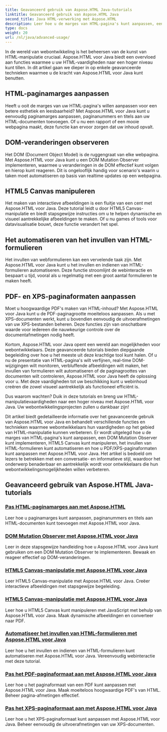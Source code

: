 ```yaml
---
title: Geavanceerd gebruik van Aspose.HTML Java-tutorials
linktitle: Geavanceerd gebruik van Aspose.HTML Java
second_title: Java HTML-verwerking met Aspose.HTML
description: Leer hoe u de marges van HTML-pagina's kunt aanpassen, een DOM Mutation Observer kunt implementeren, HTML5 Canvas kunt manipuleren, het invullen van HTML-formulieren kunt automatiseren en meer met Aspose.HTML Java.
type: docs
weight: 20
url: /nl/java/advanced-usage/
---
```


In de wereld van webontwikkeling is het beheersen van de kunst van HTML-manipulatie cruciaal. Aspose.HTML voor Java biedt een overvloed aan functies waarmee u uw HTML-vaardigheden naar een hoger niveau kunt tillen. In dit artikel gaan we dieper in op enkele geavanceerde technieken waarmee u de kracht van Aspose.HTML voor Java kunt benutten.

## HTML-paginamarges aanpassen

Heeft u ooit de marges van uw HTML-pagina's willen aanpassen voor een betere esthetiek en leesbaarheid? Met Aspose.HTML voor Java kunt u eenvoudig paginamarges aanpassen, paginanummers en titels aan uw HTML-documenten toevoegen. Of u nu een rapport of een mooie webpagina maakt, deze functie kan ervoor zorgen dat uw inhoud opvalt.

## DOM-veranderingen observeren

Het DOM (Document Object Model) is de ruggengraat van elke webpagina. Met Aspose.HTML voor Java kunt u een DOM Mutation Observer implementeren, waarmee u veranderingen in de DOM effectief kunt volgen en hierop kunt reageren. Dit is ongelooflijk handig voor scenario's waarin u taken moet automatiseren op basis van realtime updates op een webpagina.

## HTML5 Canvas manipuleren

Het maken van interactieve afbeeldingen is een fluitje van een cent met Aspose.HTML voor Java. Deze tutorial leidt u door HTML5 Canvas-manipulatie en biedt stapsgewijze instructies om u te helpen dynamische en visueel aantrekkelijke afbeeldingen te maken. Of u nu games of tools voor datavisualisatie bouwt, deze functie verandert het spel.

## Het automatiseren van het invullen van HTML-formulieren

Het invullen van webformulieren kan een vervelende taak zijn. Met Aspose.HTML voor Java kunt u het invullen en indienen van HTML-formulieren automatiseren. Deze functie stroomlijnt de webinteractie en bespaart u tijd, vooral als u regelmatig met een groot aantal formulieren te maken heeft.

## PDF- en XPS-paginaformaten aanpassen

Moet u hoogwaardige PDF's maken van HTML-inhoud? Met Aspose.HTML voor Java kunt u de PDF-paginagrootte moeiteloos aanpassen. Als u met XPS-documenten werkt, kunt u bovendien eenvoudig de uitvoerafmetingen van uw XPS-bestanden beheren. Deze functies zijn van onschatbare waarde voor iedereen die nauwkeurige controle over de documentafmetingen nodig heeft.

Kortom, Aspose.HTML voor Java opent een wereld aan mogelijkheden voor webontwikkelaars. Deze geavanceerde tutorials bieden diepgaande begeleiding over hoe u het meeste uit deze krachtige tool kunt halen. Of u nu de presentatie van HTML-pagina's wilt verfijnen, real-time DOM-wijzigingen wilt monitoren, verbluffende afbeeldingen wilt maken, het invullen van formulieren wilt automatiseren of de paginagroottes van documenten wilt controleren, Aspose.HTML voor Java heeft de oplossing voor u. Met deze vaardigheden tot uw beschikking kunt u webinhoud creëren die zowel visueel aantrekkelijk als functioneel efficiënt is.

Dus waarom wachten? Duik in deze tutorials en breng uw HTML-manipulatievaardigheden naar een hoger niveau met Aspose.HTML voor Java. Uw webontwikkelingsprojecten zullen u dankbaar zijn!

Dit artikel biedt gedetailleerde informatie over het geavanceerde gebruik van Aspose.HTML voor Java en behandelt verschillende functies en technieken waarmee webontwikkelaars hun vaardigheden op het gebied van HTML-manipulatie kunnen verbeteren. Er wordt uitgelegd hoe u de marges van HTML-pagina's kunt aanpassen, een DOM Mutation Observer kunt implementeren, HTML5 Canvas kunt manipuleren, het invullen van HTML-formulieren kunt automatiseren en hoe u PDF/XPS-paginaformaten kunt aanpassen met Aspose.HTML voor Java. Het artikel is bedoeld om lezers te betrekken met een conversatie- en informatieve stijl, waardoor het onderwerp benaderbaar en aantrekkelijk wordt voor ontwikkelaars die hun webontwikkelingsmogelijkheden willen verbeteren.

## Geavanceerd gebruik van Aspose.HTML Java-tutorials
### [Pas HTML-paginamarges aan met Aspose.HTML](./css-extensions-adding-title-page-number/)
Leer hoe u paginamarges kunt aanpassen, paginanummers en titels aan HTML-documenten kunt toevoegen met Aspose.HTML voor Java.
### [DOM Mutation Observer met Aspose.HTML voor Java](./dom-mutation-observer-observing-node-additions/)
Leer in deze stapsgewijze handleiding hoe u Aspose.HTML voor Java kunt gebruiken om een DOM Mutation Observer te implementeren. Bewaak en reageer effectief op DOM-veranderingen.
### [HTML5 Canvas-manipulatie met Aspose.HTML voor Java](./html5-canvas-manipulation-using-code/)
Leer HTML5 Canvas-manipulatie met Aspose.HTML voor Java. Creëer interactieve afbeeldingen met stapsgewijze begeleiding.
### [HTML5 Canvas-manipulatie met Aspose.HTML voor Java](./html5-canvas-manipulation-using-javascript/)
Leer hoe u HTML5 Canvas kunt manipuleren met JavaScript met behulp van Aspose.HTML voor Java. Maak dynamische afbeeldingen en converteer naar PDF.
### [Automatiseer het invullen van HTML-formulieren met Aspose.HTML voor Java](./html-form-editor-filling-submitting-forms/)
Leer hoe u het invullen en indienen van HTML-formulieren kunt automatiseren met Aspose.HTML voor Java. Vereenvoudig webinteractie met deze tutorial.
### [Pas het PDF-paginaformaat aan met Aspose.HTML voor Java](./adjust-pdf-page-size/)
Leer hoe u het paginaformaat van een PDF kunt aanpassen met Aspose.HTML voor Java. Maak moeiteloos hoogwaardige PDF's van HTML. Beheer pagina-afmetingen effectief.
### [Pas het XPS-paginaformaat aan met Aspose.HTML voor Java](./adjust-xps-page-size/)
Leer hoe u het XPS-paginaformaat kunt aanpassen met Aspose.HTML voor Java. Beheer eenvoudig de uitvoerafmetingen van uw XPS-documenten.
